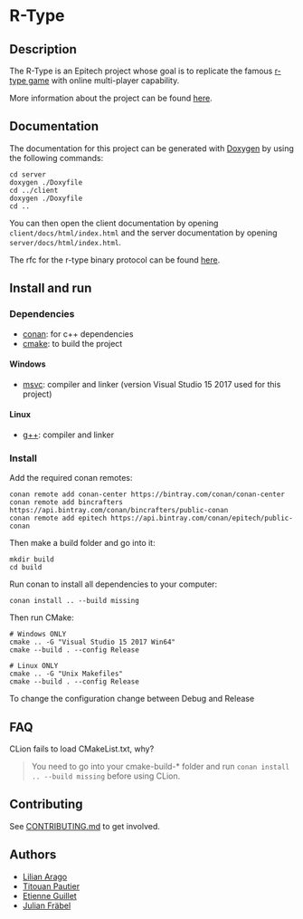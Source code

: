 # R-Type

## Description
The R-Type is an Epitech project whose goal is to replicate the famous [r-type game](http://www.hardcoregaming101.net/r-type/) with online multi-player capability.

More information about the project can be found [here](./docs/subject.pdf).

## Documentation
The documentation for this project can be generated with [Doxygen](http://www.doxygen.nl/) by using the following commands:
```shell script
cd server
doxygen ./Doxyfile
cd ../client
doxygen ./Doxyfile
cd ..
```
You can then open the client documentation by opening `client/docs/html/index.html` and the server documentation by opening `server/docs/html/index.html`.

The rfc for the r-type binary protocol can be found [here](./docs/rfc42069).

## Install and run
### Dependencies
* [conan](https://conan.io/): for c++ dependencies
* [cmake](https://cmake.org/): to build the project
#### Windows
* [msvc](https://docs.microsoft.com/fr-fr/visualstudio/install/install-visual-studio?view=vs-2017): compiler and linker (version Visual Studio 15 2017 used for this project)
#### Linux
* [g++](https://gcc.gnu.org/): compiler and linker

### Install
Add the required conan remotes:
```shell script
conan remote add conan-center https://bintray.com/conan/conan-center
conan remote add bincrafters https://api.bintray.com/conan/bincrafters/public-conan
conan remote add epitech https://api.bintray.com/conan/epitech/public-conan
```
Then make a build folder and go into it:
```shell script
mkdir build
cd build
```
Run conan to install all dependencies to your computer:
```shell script
conan install .. --build missing
```
Then run CMake:
```shell script
# Windows ONLY
cmake .. -G "Visual Studio 15 2017 Win64"
cmake --build . --config Release

# Linux ONLY
cmake .. -G "Unix Makefiles"
cmake --build . --config Release
```
To change the configuration change between Debug and Release

## FAQ
CLion fails to load CMakeList.txt, why?

> You need to go into your cmake-build-* folder and run `conan install .. --build missing` before using CLion.

## Contributing
See [CONTRIBUTING.md](./CONTRIBUTING.md) to get involved.

## Authors
* [Lilian Arago](https://github.com/NahisWayard)
* [Titouan Pautier](https://github.com/BillyTheD1ck)
* [Etienne Guillet](https://github.com/EtienneGuillet)
* [Julian Fräbel](https://github.com/Eldriann)